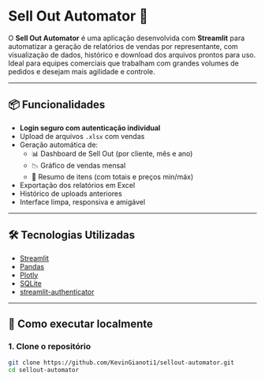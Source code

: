 # Sell Out Automator 🚀

O **Sell Out Automator** é uma aplicação desenvolvida com **Streamlit** para automatizar a geração de relatórios de vendas por representante, com visualização de dados, histórico e download dos arquivos prontos para uso. Ideal para equipes comerciais que trabalham com grandes volumes de pedidos e desejam mais agilidade e controle.

---

## 📦 Funcionalidades

- **Login seguro com autenticação individual**
- Upload de arquivos `.xlsx` com vendas
- Geração automática de:
  - 📊 Dashboard de Sell Out (por cliente, mês e ano)
  - 📉 Gráfico de vendas mensal
  - 🧾 Resumo de itens (com totais e preços min/máx)
- Exportação dos relatórios em Excel
- Histórico de uploads anteriores
- Interface limpa, responsiva e amigável

---

## 🛠️ Tecnologias Utilizadas

- [Streamlit](https://streamlit.io/)
- [Pandas](https://pandas.pydata.org/)
- [Plotly](https://plotly.com/python/)
- [SQLite](https://www.sqlite.org/index.html)
- [streamlit-authenticator](https://github.com/mkhorasani/Streamlit-Authenticator)

---

## 🚀 Como executar localmente

### 1. Clone o repositório

```bash
git clone https://github.com/KevinGianoti1/sellout-automator.git
cd sellout-automator
